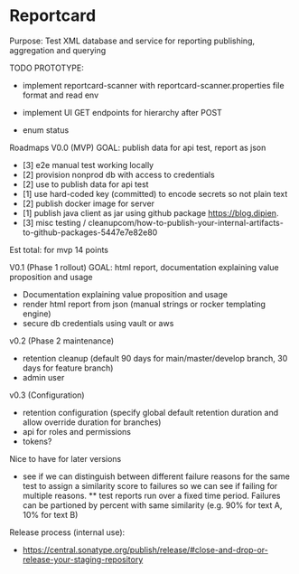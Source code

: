 # Reportcard

Purpose: Test XML database and service for reporting publishing, aggregation and querying



TODO PROTOTYPE:

* implement reportcard-scanner with reportcard-scanner.properties file format and read env
* implement UI GET endpoints for hierarchy after POST

* enum status

Roadmaps
V0.0 (MVP)
GOAL: publish data for api test, report as json
* [3] e2e manual test working locally
* [2] provision nonprod db with access to credentials
* [2] use to publish data for api test
* [1] use hard-coded key (committed) to encode secrets so not plain text
* [2] publish docker image for server
* [1] publish java client as jar using github package https://blog.dipien.
* [3] misc testing / cleanupcom/how-to-publish-your-internal-artifacts-to-github-packages-5447e7e82e80

Est total: for mvp 14 points

V0.1 (Phase 1 rollout)
GOAL: html report, documentation explaining value proposition and usage
* Documentation explaining value proposition and usage
* render html report from json (manual strings or rocker templating engine)
* secure db credentials using vault or aws

v0.2 (Phase 2 maintenance)
* retention cleanup (default 90 days for main/master/develop branch, 30 days for feature branch)
* admin user

v0.3 (Configuration)
* retention configuration (specify global default retention duration and allow override duration for branches)
* api for roles and permissions
* tokens?

Nice to have for later versions
* see if we can distinguish between different failure reasons for the same test to assign a similarity score to failures so we can see if failing for multiple reasons.
** test reports run over a fixed time period. Failures can be partioned by percent with same similarity (e.g. 90% for text A, 10% for text B)


Release process (internal use): 

* https://central.sonatype.org/publish/release/#close-and-drop-or-release-your-staging-repository